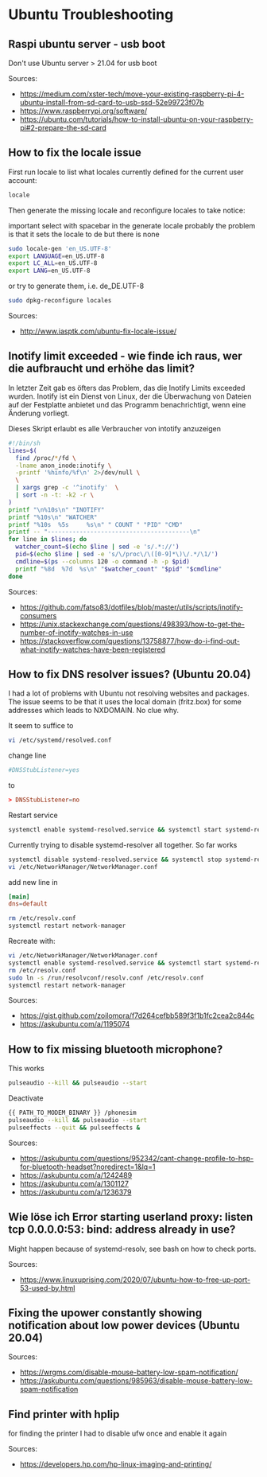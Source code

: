 # Ubuntu Troubleshooting

## Raspi ubuntu server - usb boot

Don't use Ubuntu server > 21.04 for usb boot

Sources:

- <https://medium.com/xster-tech/move-your-existing-raspberry-pi-4-ubuntu-install-from-sd-card-to-usb-ssd-52e99723f07b>
- <https://www.raspberrypi.org/software/>
- <https://ubuntu.com/tutorials/how-to-install-ubuntu-on-your-raspberry-pi#2-prepare-the-sd-card>

## How to fix the locale issue

First run locale to list what locales currently defined for the current user account:

``` bash
locale
```

Then generate the missing locale and reconfigure locales to take notice:

important select with spacebar in the generate locale
probably the problem is that it sets the locale to de but there is none

``` bash
sudo locale-gen 'en_US.UTF-8'
export LANGUAGE=en_US.UTF-8
export LC_ALL=en_US.UTF-8
export LANG=en_US.UTF-8
```

or try to generate them, i.e. de_DE.UTF-8

``` bash
sudo dpkg-reconfigure locales
```

Sources:

- <http://www.iasptk.com/ubuntu-fix-locale-issue/>

## Inotify limit exceeded - wie finde ich raus, wer die aufbraucht und erhöhe das limit?

In letzter Zeit gab es öfters das Problem, das die Inotify Limits exceeded wurden. Inotify ist ein Dienst von Linux, der die Überwachung von Dateien auf der Festplatte anbietet und das Programm benachrichtigt, wenn eine Änderung vorliegt.

Dieses Skript erlaubt es alle Verbraucher von intotify anzuzeigen

``` bash
#!/bin/sh
lines=$(
  find /proc/*/fd \
  -lname anon_inode:inotify \
  -printf '%hinfo/%f\n' 2>/dev/null \
  \
  | xargs grep -c '^inotify'  \
  | sort -n -t: -k2 -r \
)
printf "\n%10s\n" "INOTIFY"
printf "%10s\n" "WATCHER"
printf "%10s  %5s     %s\n" " COUNT " "PID" "CMD"
printf -- "----------------------------------------\n"
for line in $lines; do
  watcher_count=$(echo $line | sed -e 's/.*://')
  pid=$(echo $line | sed -e 's/\/proc\/\([0-9]*\)\/.*/\1/')
  cmdline=$(ps --columns 120 -o command -h -p $pid) 
  printf "%8d  %7d  %s\n" "$watcher_count" "$pid" "$cmdline"
done
```

Sources:

- <https://github.com/fatso83/dotfiles/blob/master/utils/scripts/inotify-consumers>
- <https://unix.stackexchange.com/questions/498393/how-to-get-the-number-of-inotify-watches-in-use>
- <https://stackoverflow.com/questions/13758877/how-do-i-find-out-what-inotify-watches-have-been-registered>

## How to fix DNS resolver issues? (Ubuntu 20.04)

I had a lot of problems with Ubuntu not resolving websites and packages. The issue seems to be that it uses the local domain (fritz.box) for some addresses which leads to NXDOMAIN. No clue why.

It seem to suffice to

``` bash
vi /etc/systemd/resolved.conf
```

change line

```conf
#DNSStubListener=yes
```

to

```conf
> DNSStubListener=no
```

Restart service

``` bash
systemctl enable systemd-resolved.service && systemctl start systemd-resolved.service
```

Currently trying to disable systemd-resolver all together. So far works

``` bash
systemctl disable systemd-resolved.service && systemctl stop systemd-resolved.service
vi /etc/NetworkManager/NetworkManager.conf
```

add new line in

```conf
[main]
dns=default
```

``` bash
rm /etc/resolv.conf
systemctl restart network-manager
```

Recreate with:

``` bash
vi /etc/NetworkManager/NetworkManager.conf
systemctl enable systemd-resolved.service && systemctl start systemd-resolved.service
rm /etc/resolv.conf
sudo ln -s /run/resolvconf/resolv.conf /etc/resolv.conf
systemctl restart network-manager
```

Sources:

- <https://gist.github.com/zoilomora/f7d264cefbb589f3f1b1fc2cea2c844c>
- <https://askubuntu.com/a/1195074>

## How to fix missing bluetooth microphone?

This works

``` bash
pulseaudio --kill && pulseaudio --start
```

Deactivate

``` bash
{{ PATH_TO_MODEM_BINARY }} /phonesim
pulseaudio --kill && pulseaudio --start
pulseeffects --quit && pulseeffects &
```

Sources:

- <https://askubuntu.com/questions/952342/cant-change-profile-to-hsp-for-bluetooth-headset?noredirect=1&lq=1>
- <https://askubuntu.com/a/1242489>
- <https://askubuntu.com/a/1301127>
- <https://askubuntu.com/a/1236379>

## Wie löse ich Error starting userland proxy: listen tcp 0.0.0.0:53: bind: address already in use?

Might happen because of systemd-resolv, see bash on how to check ports.  

Sources:

- <https://www.linuxuprising.com/2020/07/ubuntu-how-to-free-up-port-53-used-by.html>

## Fixing the upower constantly showing notification about low power devices (Ubuntu 20.04)

Sources:

- <https://wrgms.com/disable-mouse-battery-low-spam-notification/>
- <https://askubuntu.com/questions/985963/disable-mouse-battery-low-spam-notification>

## Find printer with hplip

for finding the printer I had to disable ufw once and enable it again

Sources:

- <https://developers.hp.com/hp-linux-imaging-and-printing/>
